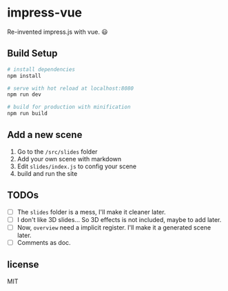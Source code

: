 # impress-vue

Re-invented impress.js with vue.  :smiley:

## Build Setup

``` bash
# install dependencies
npm install

# serve with hot reload at localhost:8080
npm run dev

# build for production with minification
npm run build
```

## Add a new scene

1. Go to the `/src/slides` folder
2. Add your own scene with markdown
3. Edit `slides/index.js` to config your scene
4. build and run the site 

## TODOs

- [ ] The `slides` folder is a mess, I'll make it cleaner later.
- [ ] I don't like 3D slides... So 3D effects is not included, maybe to add later.
- [ ] Now, `overview` need a implicit register. I'll make it a generated scene later.
- [ ] Comments as doc.

## license

MIT

